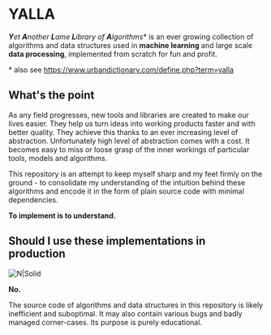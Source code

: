 # YALLA
_**Y**et **A**nother **L**ame **L**ibrary of **A**lgorithms_* is an ever growing collection of algorithms and data structures used in **machine learning** and large scale **data processing**, implemented from scratch for fun and profit.

\* also see https://www.urbandictionary.com/define.php?term=yalla

## What's the point
As any field progresses, new tools and libraries are created to make our lives easier. They help us turn ideas into working products faster and with better quality. They achieve this thanks to an ever increasing level of abstraction. Unfortunately high level of abstraction comes with a cost. It becomes easy to miss or loose grasp of the inner workings of particular tools, models and algorithms.

This repository is an attempt to keep myself sharp and my feet firmly on the ground - to consolidate my understanding of the intuition behind these algorithms and encode it in the form of plain source code with minimal dependencies.

**To implement is to understand.**

## Should I use these implementations in production
![N|Solid](https://i.kym-cdn.com/entries/icons/mobile/000/005/180/YaoMingMeme.jpg)

**No.**

The source code of algorithms and data structures in this repository is likely inefficient and suboptimal. It may also contain various bugs and badly managed corner-cases. Its purpose is purely educational.  
